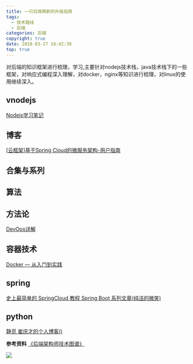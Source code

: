 ```yaml
---
title: 一只后端萌新的升级指南
tags:
  - 技术路线
  - 后端
categories: 后端
copyright: true
date: 2018-03-27 18:42:38
top: true
---
```

对后端的知识框架进行梳理，学习,主要针对nodejs技术栈，java技术栈下的一些框架，对响应式编程深入理解，对docker，nginx等知识进行梳理，对linux的使用继续深入。
<!--more-->
## vnodejs
[Nodejs学习笔记](https://github.com/chyingp/nodejs-learning-guide)
## 博客
[[云框架]基于Spring Cloud的微服务架构-用户指南](https://github.com/cloudframeworks-springcloud/user-guide-springcloud)

## 合集与系列

## 算法

## 方法论
[DevOps详解](http://www.infoq.com/cn/articles/detail-analysis-of-devops/)

## 容器技术
[Docker — 从入门到实践](https://docker_practice.gitee.io/)

## spring
[史上最简单的 SpringCloud 教程 ](https://blog.csdn.net/forezp/article/details/70148833)
[Spring Boot 系列文章(纯洁的微笑)](http://www.ityouknow.com/spring-boot.html)


## python
[静觅 崔庆才的个人博客()](https://cuiqingcai.com/)

**参考资料**
[《后端架构师技术图谱》](https://github.com/xingshaocheng/architect-awesome/blob/master/README.md)

![](http://oankigr4l.bkt.clouddn.com/wexin.png)